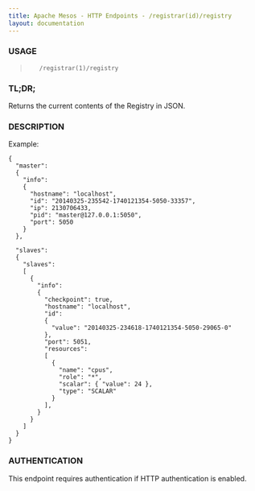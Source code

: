 ```yaml
---
title: Apache Mesos - HTTP Endpoints - /registrar(id)/registry
layout: documentation
---
```

<!--- This is an automatically generated file. DO NOT EDIT! --->

### USAGE ###
>        /registrar(1)/registry

### TL;DR; ###
Returns the current contents of the Registry in JSON.

### DESCRIPTION ###
Example:

```
{
  "master":
  {
    "info":
    {
      "hostname": "localhost",
      "id": "20140325-235542-1740121354-5050-33357",
      "ip": 2130706433,
      "pid": "master@127.0.0.1:5050",
      "port": 5050
    }
  },

  "slaves":
  {
    "slaves":
    [
      {
        "info":
        {
          "checkpoint": true,
          "hostname": "localhost",
          "id":
          {
            "value": "20140325-234618-1740121354-5050-29065-0"
          },
          "port": 5051,
          "resources":
          [
            {
              "name": "cpus",
              "role": "*",
              "scalar": { "value": 24 },
              "type": "SCALAR"
            }
          ],
        }
      }
    ]
  }
}
```


### AUTHENTICATION ###
This endpoint requires authentication if HTTP authentication is
enabled.